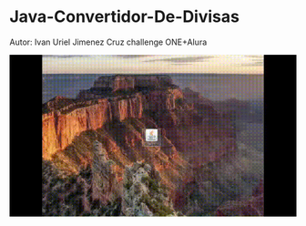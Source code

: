 # Java-Convertidor-De-Divisas
Autor: Ivan Uriel Jimenez Cruz
challenge ONE+Alura

![gif](/src/SeleccionDeCambio/images/gif.gif)
